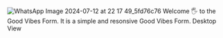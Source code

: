 ![WhatsApp Image 2024-07-12 at 22 17 49_5fd76c76](https://github.com/user-attachments/assets/7bdc8c72-ac9b-4476-9a72-728585fca5bf)
Welcome 🖐 to the Good Vibes Form.
It is a simple and resonsive Good Vibes Form.
Desktop View
